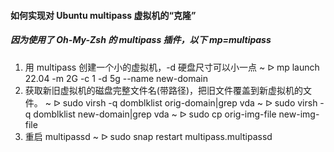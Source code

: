 #### 如何实现对 Ubuntu multipass 虚拟机的“克隆”
##### 因为使用了 Oh-My-Zsh 的 multipass 插件，以下 mp=multipass
  1. 用 multipass 创建一个小的虚拟机，-d 硬盘尺寸可以小一点 
    ~ ᐅ mp launch 22.04 -m 2G -c 1 -d 5g --name new-domain
  2. 获取新旧虚拟机的磁盘完整文件名(带路径)，把旧文件覆盖到新虚拟机的文件。
     ~ ᐅ sudo virsh -q domblklist orig-domain|grep vda
     ~ ᐅ sudo virsh -q domblklist new-domain|grep vda
     ~ ᐅ sudo cp orig-img-file new-img-file
  3.  重启 multipassd
     ~ ᐅ sudo snap restart multipass.multipassd 


